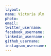 ```yaml
---
layout: 
name: Victoria Ulm
photo:
email: 
twitter_username:
facebook_username: 
linkedin_username: 
github_username: 
instagram_username:
---
```

